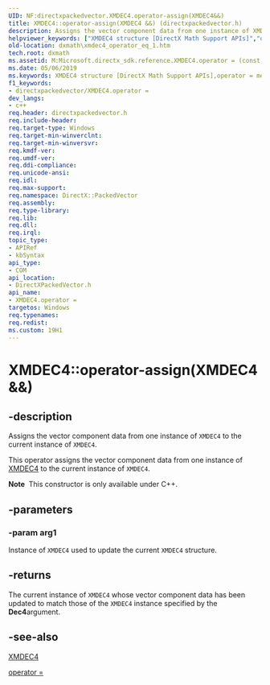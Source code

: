 ```yaml
---
UID: NF:directxpackedvector.XMDEC4.operator-assign(XMDEC4&&)
title: XMDEC4::operator-assign(XMDEC4 &&) (directxpackedvector.h)
description: Assigns the vector component data from one instance of XMDEC4 to the current instance of XMDEC4.
helpviewer_keywords: ["XMDEC4 structure [DirectX Math Support APIs]","operator = method","XMDEC4.operator =(const XMDEC4&)","XMDEC4.operator-assign(XMDEC4 &&)","XMDEC4.operator=","XMDEC4::operator-assign(XMDEC4 &&)","XMDEC4::operator=","dxmath.xmdec4_operator_eq_1","operator = method [DirectX Math Support APIs]","operator = method [DirectX Math Support APIs]","XMDEC4 structure","operator="]
old-location: dxmath\xmdec4_operator_eq_1.htm
tech.root: dxmath
ms.assetid: M:Microsoft.directx_sdk.reference.XMDEC4.operator = (const XMDEC4)
ms.date: 05/06/2019
ms.keywords: XMDEC4 structure [DirectX Math Support APIs],operator = method, XMDEC4.operator =(const XMDEC4&), XMDEC4.operator-assign(XMDEC4 &&), XMDEC4.operator=, XMDEC4::operator-assign(XMDEC4 &&), XMDEC4::operator=, dxmath.xmdec4_operator_eq_1, operator = method [DirectX Math Support APIs], operator = method [DirectX Math Support APIs],XMDEC4 structure, operator=
f1_keywords:
- directxpackedvector/XMDEC4.operator =
dev_langs:
- c++
req.header: directxpackedvector.h
req.include-header: 
req.target-type: Windows
req.target-min-winverclnt: 
req.target-min-winversvr: 
req.kmdf-ver: 
req.umdf-ver: 
req.ddi-compliance: 
req.unicode-ansi: 
req.idl: 
req.max-support: 
req.namespace: DirectX::PackedVector
req.assembly: 
req.type-library: 
req.lib: 
req.dll: 
req.irql: 
topic_type:
- APIRef
- kbSyntax
api_type:
- COM
api_location:
- DirectXPackedVector.h
api_name:
- XMDEC4.operator =
targetos: Windows
req.typenames: 
req.redist: 
ms.custom: 19H1
---
```


# XMDEC4::operator-assign(XMDEC4 &&)

## -description

Assigns the vector component data from one instance of <code>XMDEC4</code> to the current instance of <code>XMDEC4</code>.

This operator assigns the vector component data from one instance of <a href="https://msdn.microsoft.com/a52fa5e4-ee45-4256-a06a-6984d63b5578">XMDEC4</a> to the current instance of <code>XMDEC4</code>.

<div class="alert"><b>Note</b>  This constructor is only available under C++.</div>

## -parameters

### -param arg1

Instance of <code>XMDEC4</code> used to update the current <code>XMDEC4</code> structure.

## -returns

The current instance of <code>XMDEC4</code> whose vector component data has been updated to match those of the <code>XMDEC4</code> instance specified by the <b>Dec4</b>argument.

## -see-also

<a href="https://msdn.microsoft.com/a52fa5e4-ee45-4256-a06a-6984d63b5578">XMDEC4</a>

<a href="https://msdn.microsoft.com/46a34196-d32a-4ddf-9245-c568b9461f7d">operator = </a>

